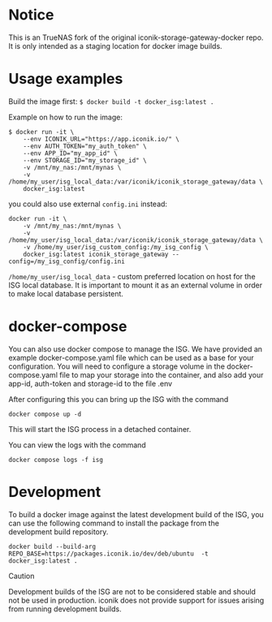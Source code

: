 
# Notice

This is an TrueNAS fork of the original iconik-storage-gateway-docker repo. It is only intended
as a staging location for docker image builds. 


# Usage examples
Build the image first:
`$ docker build -t docker_isg:latest .`

Example on how to run the image:
```
$ docker run -it \
    --env ICONIK_URL="https://app.iconik.io/" \
    --env AUTH_TOKEN="my_auth_token" \
    --env APP_ID="my_app_id" \
    --env STORAGE_ID="my_storage_id" \
    -v /mnt/my_nas:/mnt/mynas \
    -v /home/my_user/isg_local_data:/var/iconik/iconik_storage_gateway/data \
    docker_isg:latest
```

you could also use external `config.ini` instead:
```
docker run -it \
    -v /mnt/my_nas:/mnt/mynas \
    -v /home/my_user/isg_local_data:/var/iconik/iconik_storage_gateway/data \
    -v /home/my_user/isg_custom_config:/my_isg_config \
    docker_isg:latest iconik_storage_gateway --config=/my_isg_config/config.ini
```

`/home/my_user/isg_local_data` - custom preferred location on host
for the ISG local database. It is important to mount it as an external
volume in order to make local database persistent.


# docker-compose

You can also use docker compose to manage the ISG.
We have provided an example docker-compose.yaml file which can be used as a base for your configuration.
You will need to configure a storage volume in the docker-compose.yaml file to map your storage into the container,
and also add your app-id, auth-token and storage-id to the file .env

After configuring this you can bring up the ISG with the command

```
docker compose up -d
```

This will start the ISG process in a detached container.

You can view the logs with the command

```
docker compose logs -f isg
```

# Development

To build a docker image against the latest development build of the
ISG, you can use the following command to install the package from the
development build repository.

`docker build --build-arg REPO_BASE=https://packages.iconik.io/dev/deb/ubuntu  -t docker_isg:latest .`

> [!CAUTION]
>
> Development builds of the ISG are not to be considered stable and
> should not be used in production. iconik does not provide support for
> issues arising from running development builds.
